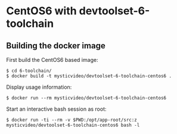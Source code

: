 CentOS6 with devtoolset-6-toolchain
===================================

Building the docker image
-------------------------

First build the CentOS6 based image:

    $ cd 6-toolchain/
    $ docker build -t mysticvideo/devtoolset-6-toolchain-centos6 .

Display usage information:

    $ docker run --rm mysticvideo/devtoolset-6-toolchain-centos6

Start an interactive bash session as root:

    $ docker run -ti --rm -v $PWD:/opt/app-root/src:z mysticvideo/devtoolset-6-toolchain-centos6 bash -l

